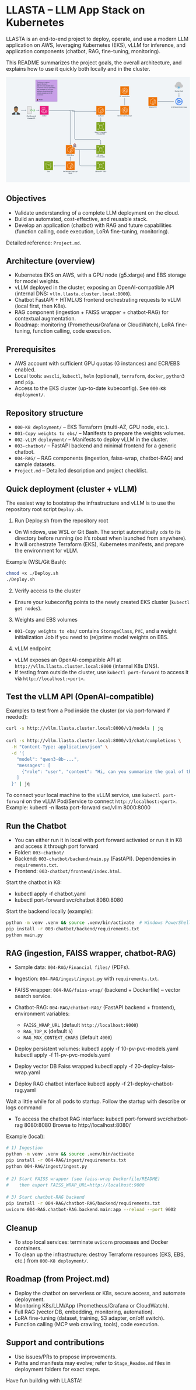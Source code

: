 # LLASTA – LLM App Stack on Kubernetes

LLASTA is an end-to-end project to deploy, operate, and use a modern LLM application on AWS, leveraging Kubernetes (EKS), vLLM for inference, and application components (chatbot, RAG, fine-tuning, monitoring).

This README summarizes the project goals, the overall architecture, and explains how to use it quickly both locally and in the cluster.

![Project schema](Doc/schema.png)

## Objectives
- Validate understanding of a complete LLM deployment on the cloud.
- Build an automated, cost-effective, and reusable stack.
- Develop an application (chatbot) with RAG and future capabilities (function calling, code execution, LoRA fine-tuning, monitoring).

Detailed reference: `Project.md`.


## Architecture (overview)
- Kubernetes EKS on AWS, with a GPU node (g5.xlarge) and EBS storage for model weights.
- vLLM deployed in the cluster, exposing an OpenAI-compatible API (internal DNS: `vllm.llasta.cluster.local:8000`).
- Chatbot FastAPI + HTML/JS frontend orchestrating requests to vLLM (local first, then K8s).
- RAG component (ingestion + FAISS wrapper + chatbot-RAG) for contextual augmentation.
- Roadmap: monitoring (Prometheus/Grafana or CloudWatch), LoRA fine-tuning, function calling, code execution.


## Prerequisites
- AWS account with sufficient GPU quotas (G instances) and ECR/EBS enabled.
- Local tools: `awscli`, `kubectl`, `helm` (optional), `terraform`, `docker`, `python3` and `pip`.
- Access to the EKS cluster (up-to-date kubeconfig). See `000-K8 deployment/`.


## Repository structure
- `000-K8 deployment/` – EKS Terraform (multi-AZ, GPU node, etc.).
- `001-Copy weights to ebs/` – Manifests to prepare the weights volumes.
- `002-vLLM deployment/` – Manifests to deploy vLLM in the cluster.
- `003-chatbot/` – FastAPI backend and minimal frontend for a generic chatbot.
- `004-RAG/` – RAG components (ingestion, faiss-wrap, chatbot-RAG) and sample datasets.
- `Project.md` – Detailed description and project checklist.


## Quick deployment (cluster + vLLM)
The easiest way to bootstrap the infrastructure and vLLM is to use the repository root script `Deploy.sh`.

1) Run Deploy.sh from the repository root
- On Windows, use WSL or Git Bash. The script automatically `cd`s to its directory before running (so it’s robust when launched from anywhere).
- It will orchestrate Terraform (EKS), Kubernetes manifests, and prepare the environment for vLLM.

Example (WSL/Git Bash):
```bash
chmod +x ./Deploy.sh
./Deploy.sh
```

2) Verify access to the cluster
- Ensure your kubeconfig points to the newly created EKS cluster (`kubectl get nodes`).

3) Weights and EBS volumes
- `001-Copy weights to ebs/` contains `StorageClass`, `PVC`, and a weight initialization Job if you need to (re)prime model weights on EBS.

4) vLLM endpoint
- vLLM exposes an OpenAI-compatible API at `http://vllm.llasta.cluster.local:8000` (internal K8s DNS).
- If testing from outside the cluster, use `kubectl port-forward` to access it via `http://localhost:<port>`.


## Test the vLLM API (OpenAI-compatible)
Examples to test from a Pod inside the cluster (or via port-forward if needed):

```bash
curl -s http://vllm.llasta.cluster.local:8000/v1/models | jq

curl -s http://vllm.llasta.cluster.local:8000/v1/chat/completions \
  -H "Content-Type: application/json" \
  -d '{
    "model": "qwen3-8b-...", 
    "messages": [
      {"role": "user", "content": "Hi, can you summarize the goal of this project?"}
    ]
  }' | jq
```

To connect your local machine to the vLLM service, use `kubectl port-forward` on the vLLM Pod/Service to connect `http://localhost:<port>`. Example: kubectl -n llasta port-forward svc/vllm 8000:8000


## Run the Chatbot
- You can either run it in local with  port forward activated or run it in K8 and access it through port forward
- Folder: `003-chatbot/`
- Backend: `003-chatbot/backend/main.py` (FastAPI). Dependencies in `requirements.txt`.
- Frontend: `003-chatbot/frontend/index.html`.

Start the chatbot in K8:
 - kubectl apply -f chatbot.yaml
 - kubectl port-forward svc/chatbot 8080:8080

Start the backend locally (example):
```bash
python -m venv .venv && source .venv/bin/activate  # Windows PowerShell: .venv\Scripts\Activate.ps1
pip install -r 003-chatbot/backend/requirements.txt
python main.py
```


## RAG (ingestion, FAISS wrapper, chatbot-RAG)
- Sample data: `004-RAG/Financial files/` (PDFs).
- Ingestion: `004-RAG/ingest/ingest.py` with `requirements.txt`.
- FAISS wrapper: `004-RAG/faiss-wrap/` (backend + Dockerfile) – vector search service.
- Chatbot-RAG: `004-RAG/chatbot-RAG/` (FastAPI backend + frontend), environment variables:
  - `FAISS_WRAP_URL` (default `http://localhost:9000`)
  - `RAG_TOP_K` (default `5`)
  - `RAG_MAX_CONTEXT_CHARS` (default `4000`)

 - Deploy persistent volumes:
 kubectl apply -f 10-pv-pvc-models.yaml
 kubectl apply -f 11-pv-pvc-models.yaml

 - Deploy vector DB Faiss wrapped
  kubectl apply -f 20-deploy-faiss-wrap.yaml

  - Déploy RAG chatbot interface
  kubectl apply -f 21-deploy-chatbot-rag.yaml

  Wait a little while for all pods to startup. Follow the startup with describe or logs command
  - To access the chatbot RAG interface:
  kubectl port-forward svc/chatbot-rag 8080:8080
  Browse to http://localhost:8080/


Example (local):
```bash
# 1) Ingestion
python -m venv .venv && source .venv/bin/activate
pip install -r 004-RAG/ingest/requirements.txt
python 004-RAG/ingest/ingest.py

# 2) Start FAISS wrapper (see faiss-wrap Dockerfile/README)
#    then export FAISS_WRAP_URL=http://localhost:9000

# 3) Start chatbot-RAG backend
pip install -r 004-RAG/chatbot-RAG/backend/requirements.txt
uvicorn 004-RAG.chatbot-RAG.backend.main:app --reload --port 9002
```


## Cleanup
- To stop local services: terminate `uvicorn` processes and Docker containers.
- To clean up the infrastructure: destroy Terraform resources (EKS, EBS, etc.) from `000-K8 deployment/`.


## Roadmap (from Project.md)
- Deploy the chatbot on serverless or K8s, secure access, and automate deployment.
- Monitoring K8s/LLM/App (Prometheus/Grafana or CloudWatch).
- Full RAG (vector DB, embedding, monitoring, automation).
- LoRA fine-tuning (dataset, training, S3 adapter, on/off switch).
- Function calling (MCP web crawling, tools), code execution.


## Support and contributions
- Use issues/PRs to propose improvements.
- Paths and manifests may evolve; refer to `Stage_Readme.md` files in deployment folders for exact steps.

Have fun building with LLASTA!
